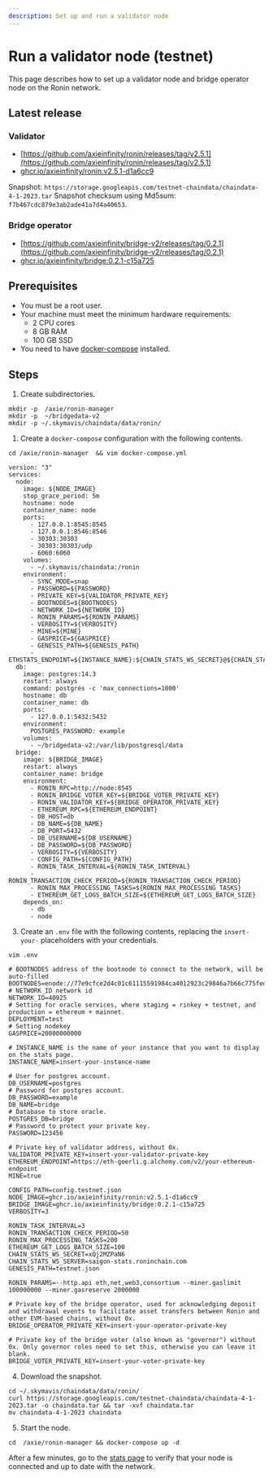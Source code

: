 ```yaml
---
description: Set up and run a validator node
---
```

# Run a validator node (testnet)

This page describes how to set up a validator node and bridge operator node on the Ronin network.

## Latest release
### Validator
* [https://github.com/axieinfinity/ronin/releases/tag/v2.5.1](https://github.com/axieinfinity/ronin/releases/tag/v2.5.1)
* [ghcr.io/axieinfinity/ronin:v2.5.1-d1a6cc9](https://github.com/axieinfinity/ronin/pkgs/container/ronin/69326810?tag=v2.5.1-d1a6cc9)

Snapshot: `https://storage.googleapis.com/testnet-chaindata/chaindata-4-1-2023.tar`
Snapshot checksum using Md5sum: `f7b467cdc879e3ab2ade41a7d4a40653`.

### Bridge operator

* [https://github.com/axieinfinity/bridge-v2/releases/tag/0.2.1](https://github.com/axieinfinity/bridge-v2/releases/tag/0.2.1)
* [ghcr.io/axieinfinity/bridge:0.2.1-c15a725](https://github.com/axieinfinity/bridge-v2/pkgs/container/bridge/67046431?tag=0.2.1-c15a725)

## Prerequisites

* You must be a root user.
* Your machine must meet the minimum hardware requirements:
  * 2 CPU cores
  * 8 GB RAM
  * 100 GB SSD
* You need to have [docker-compose](https://docs.docker.com/compose/install/) installed.

## Steps

1. Create subdirectories.
```
mkdir -p  /axie/ronin-manager
mkdir -p  ~/bridgedata-v2
mkdir -p ~/.skymavis/chaindata/data/ronin/
```

1. Create a `docker-compose` configuration with the following contents.

```
cd /axie/ronin-manager  && vim docker-compose.yml
```

```
version: "3"
services:
  node:
    image: ${NODE_IMAGE}
    stop_grace_period: 5m
    hostname: node
    container_name: node
    ports:
      - 127.0.0.1:8545:8545
      - 127.0.0.1:8546:8546
      - 30303:30303
      - 30303:30303/udp
      - 6060:6060
    volumes:
      - ~/.skymavis/chaindata:/ronin
    environment:
      - SYNC_MODE=snap
      - PASSWORD=${PASSWORD}
      - PRIVATE_KEY=${VALIDATOR_PRIVATE_KEY}
      - BOOTNODES=${BOOTNODES}
      - NETWORK_ID=${NETWORK_ID}
      - RONIN_PARAMS=${RONIN_PARAMS}
      - VERBOSITY=${VERBOSITY}
      - MINE=${MINE}
      - GASPRICE=${GASPRICE}
      - GENESIS_PATH=${GENESIS_PATH}
      - ETHSTATS_ENDPOINT=${INSTANCE_NAME}:${CHAIN_STATS_WS_SECRET}@${CHAIN_STATS_WS_SERVER}:443
  db:
    image: postgres:14.3
    restart: always
    command: postgres -c 'max_connections=1000'
    hostname: db
    container_name: db
    ports:
      - 127.0.0.1:5432:5432
    environment:
      POSTGRES_PASSWORD: example
    volumes:
      - ~/bridgedata-v2:/var/lib/postgresql/data
  bridge:
    image: ${BRIDGE_IMAGE}
    restart: always
    container_name: bridge
    environment:
      - RONIN_RPC=http://node:8545
      - RONIN_BRIDGE_VOTER_KEY=${BRIDGE_VOTER_PRIVATE_KEY}
      - RONIN_VALIDATOR_KEY=${BRIDGE_OPERATOR_PRIVATE_KEY}
      - ETHEREUM_RPC=${ETHEREUM_ENDPOINT}
      - DB_HOST=db
      - DB_NAME=${DB_NAME}
      - DB_PORT=5432
      - DB_USERNAME=${DB_USERNAME}
      - DB_PASSWORD=${DB_PASSWORD}
      - VERBOSITY=${VERBOSITY}
      - CONFIG_PATH=${CONFIG_PATH}
      - RONIN_TASK_INTERVAL=${RONIN_TASK_INTERVAL}
      - RONIN_TRANSACTION_CHECK_PERIOD=${RONIN_TRANSACTION_CHECK_PERIOD}
      - RONIN_MAX_PROCESSING_TASKS=${RONIN_MAX_PROCESSING_TASKS}
      - ETHEREUM_GET_LOGS_BATCH_SIZE=${ETHEREUM_GET_LOGS_BATCH_SIZE}
    depends_on:
      - db
      - node
```

3. Create an `.env` file with the following contents, replacing the `insert-your-` placeholders with your credentials.

```
vim .env
```

```
# BOOTNODES address of the bootnode to connect to the network, will be auto-filled
BOOTNODES=enode://77e9cfce2d4c01c61115591984ca4012923c29846a7b66c775fed0cc8fe5f41b304a71e3e9433e067ea7ef86701c13992fefacf9e223786c62c530a7110e8142@35.224.85.190:30303
# NETWORK_ID network id
NETWORK_ID=40925
# Setting for oracle services, where staging = rinkey + testnet, and production = ethereum + mainnet.
DEPLOYMENT=test
# Setting nodekey
GASPRICE=20000000000

# INSTANCE_NAME is the name of your instance that you want to display on the stats page.
INSTANCE_NAME=insert-your-instance-name

# User for postgres account.
DB_USERNAME=postgres
# Password for postgres account.
DB_PASSWORD=example
DB_NAME=bridge
# Database to store oracle.
POSTGRES_DB=bridge
# Password to protect your private key.
PASSWORD=123456

# Private key of validator address, without 0x. 
VALIDATOR_PRIVATE_KEY=insert-your-validator-private-key
ETHEREUM_ENDPOINT=https://eth-goerli.g.alchemy.com/v2/your-ethereum-endpoint
MINE=true

CONFIG_PATH=config.testnet.json
NODE_IMAGE=ghcr.io/axieinfinity/ronin:v2.5.1-d1a6cc9
BRIDGE_IMAGE=ghcr.io/axieinfinity/bridge:0.2.1-c15a725
VERBOSITY=3

RONIN_TASK_INTERVAL=3
RONIN_TRANSACTION_CHECK_PERIOD=50
RONIN_MAX_PROCESSING_TASKS=200
ETHEREUM_GET_LOGS_BATCH_SIZE=100
CHAIN_STATS_WS_SECRET=xQj2MZPaN6
CHAIN_STATS_WS_SERVER=saigon-stats.roninchain.com
GENESIS_PATH=testnet.json

RONIN_PARAMS=--http.api eth,net,web3,consortium --miner.gaslimit 100000000 --miner.gasreserve 2000000

# Private key of the bridge operator, used for acknowledging deposit and withdrawal events to facilitate asset transfers between Ronin and other EVM-based chains, without 0x.
BRIDGE_OPERATOR_PRIVATE_KEY=insert-your-operator-private-key

# Private key of the bridge voter (also known as "governor") without 0x. Only governor roles need to set this, otherwise you can leave it blank. 
BRIDGE_VOTER_PRIVATE_KEY=insert-your-voter-private-key
```

4. Download the snapshot.

```
cd ~/.skymavis/chaindata/data/ronin/
curl https://storage.googleapis.com/testnet-chaindata/chaindata-4-1-2023.tar -o chaindata.tar && tar -xvf chaindata.tar
mv chaindata-4-1-2023 chaindata
```

5. Start the node.
```
cd  /axie/ronin-manager && docker-compose up -d 
```

After a few minutes, go to the [stats page](https://saigon-stats.roninchain.com/) to verify that your node is connected and up to date with the network.